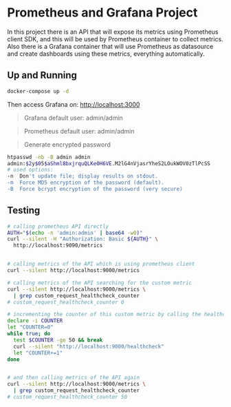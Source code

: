 # Prometheus and Grafana Project

In this project there is an API that will expose its metrics using Prometheus client SDK, and this will be used by Prometheus container to collect metrics.
Also there is a Grafana container that will use Prometheus as datasource and create dashboards using these metrics, everything automatically.

## Up and Running

```bash
docker-compose up -d
```

Then access Grafana on: <http://localhost:3000>

> Grafana default user: admin/admin

> Prometheus default user: admin/admin

> Generate encrypted password

```bash
htpasswd -nb -B admin admin
admin:$2y$05$aShml8bxjrquQLKe0H6VE.M2lG4nVjasrYheS2LOukWOV0zTlPcSS
# used options:
-n  Don't update file; display results on stdout.
-m  Force MD5 encryption of the password (default).
-B  Force bcrypt encryption of the password (very secure)
```

## Testing

```bash
# calling prometheus API directly
AUTH="$(echo -n 'admin:admin' | base64 -w0)"
curl --silent -H "Authorization: Basic ${AUTH}" \
  http://localhost:9090/metrics


# calling metrics of the API which is using prometheus client
curl --silent http://localhost:9000/metrics

# calling metrics of the API searching for the custom metric
curl --silent http://localhost:9000/metrics \
  | grep custom_request_healthcheck_counter
# custom_request_healthcheck_counter 0

# incrementing the counter of this custom metric by calling the healthcheck endpoint
declare -i COUNTER
let "COUNTER=0"
while true; do
  test $COUNTER -ge 50 && break
  curl --silent "http://localhost:9000/healthcheck"
  let "COUNTER+=1"
done


# and then calling metrics of the API again
curl --silent http://localhost:9000/metrics \
  | grep custom_request_healthcheck_counter
# custom_request_healthcheck_counter 50
```
